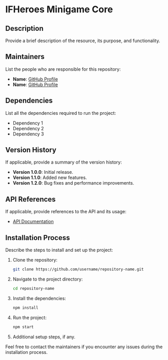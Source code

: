# IFHeroes Minigame Core

## Description
Provide a brief description of the resource, its purpose, and functionality.

## Maintainers
List the people who are responsible for this repository:
- **Name**: [GitHub Profile](https://github.com/username)
- **Name**: [GitHub Profile](https://github.com/username)


## Dependencies
List all the dependencies required to run the project:
- Dependency 1
- Dependency 2
- Dependency 3

## Version History
If applicable, provide a summary of the version history:
- **Version 1.0.0**: Initial release.
- **Version 1.1.0**: Added new features.
- **Version 1.2.0**: Bug fixes and performance improvements.

## API References
If applicable, provide references to the API and its usage:
- [API Documentation](https://ifheroes.github.io/ifheroes-apis/)

## Installation Process
Describe the steps to install and set up the project:

1. Clone the repository:
    ```bash
    git clone https://github.com/username/repository-name.git
    ```

2. Navigate to the project directory:
    ```bash
    cd repository-name
    ```

3. Install the dependencies:
    ```bash
    npm install
    ```

4. Run the project:
    ```bash
    npm start
    ```

5. Additional setup steps, if any.

Feel free to contact the maintainers if you encounter any issues during the installation process.

